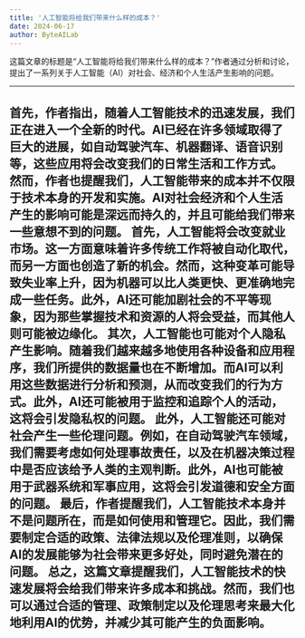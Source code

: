 ```yaml
---
title: '人工智能将给我们带来什么样的成本？'
date: 2024-06-17
author: ByteAILab
---
```


这篇文章的标题是“人工智能将给我们带来什么样的成本？”作者通过分析和讨论，提出了一系列关于人工智能（AI）对社会、经济和个人生活产生影响的问题。


---
首先，作者指出，随着人工智能技术的迅速发展，我们正在进入一个全新的时代。AI已经在许多领域取得了巨大的进展，如自动驾驶汽车、机器翻译、语音识别等，这些应用将会改变我们的日常生活和工作方式。
然而，作者也提醒我们，人工智能带来的成本并不仅限于技术本身的开发和实施。AI对社会经济和个人生活产生的影响可能是深远而持久的，并且可能给我们带来一些意想不到的问题。
首先，人工智能将会改变就业市场。这一方面意味着许多传统工作将被自动化取代，而另一方面也创造了新的机会。然而，这种变革可能导致失业率上升，因为机器可以比人类更快、更准确地完成一些任务。此外，AI还可能加剧社会的不平等现象，因为那些掌握技术和资源的人将会受益，而其他人则可能被边缘化。
其次，人工智能也可能对个人隐私产生影响。随着我们越来越多地使用各种设备和应用程序，我们所提供的数据量也在不断增加。而AI可以利用这些数据进行分析和预测，从而改变我们的行为方式。此外，AI还可能被用于监控和追踪个人的活动，这将会引发隐私权的问题。
此外，人工智能还可能对社会产生一些伦理问题。例如，在自动驾驶汽车领域，我们需要考虑如何处理事故责任，以及在机器决策过程中是否应该给予人类的主观判断。此外，AI也可能被用于武器系统和军事应用，这将会引发道德和安全方面的问题。
最后，作者提醒我们，人工智能技术本身并不是问题所在，而是如何使用和管理它。因此，我们需要制定合适的政策、法律法规以及伦理准则，以确保AI的发展能够为社会带来更多好处，同时避免潜在的问题。
总之，这篇文章提醒我们，人工智能技术的快速发展将会给我们带来许多成本和挑战。然而，我们也可以通过合适的管理、政策制定以及伦理思考来最大化地利用AI的优势，并减少其可能产生的负面影响。
---

